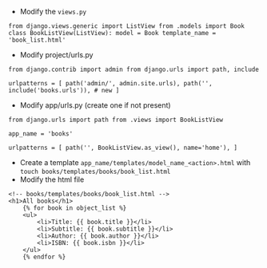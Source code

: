 - Modify the `views.py`
```
from django.views.generic import ListView from .models import Book class BookListView(ListView): model = Book template_name = 'book_list.html'

```
- Modify project/urls.py
```
from django.contrib import admin from django.urls import path, include

urlpatterns = [ path('admin/', admin.site.urls), path('', include('books.urls')), # new ]

```
- Modify app/urls.py (create one if not present)
```
from django.urls import path from .views import BookListView

app_name = 'books'

urlpatterns = [ path('', BookListView.as_view(), name='home'), ]
```
- Create a template `app_name/templates/model_name_<action>.html` with `touch books/templates/books/book_list.html`
- Modify the html file
```
<!-- books/templates/books/book_list.html --> 
<h1>All books</h1> 
	{% for book in object_list %} 
	<ul> 
		<li>Title: {{ book.title }}</li>
		<li>Subtitle: {{ book.subtitle }}</li>
		<li>Author: {{ book.author }}</li>
		<li>ISBN: {{ book.isbn }}</li>
	</ul>
	{% endfor %}
```
